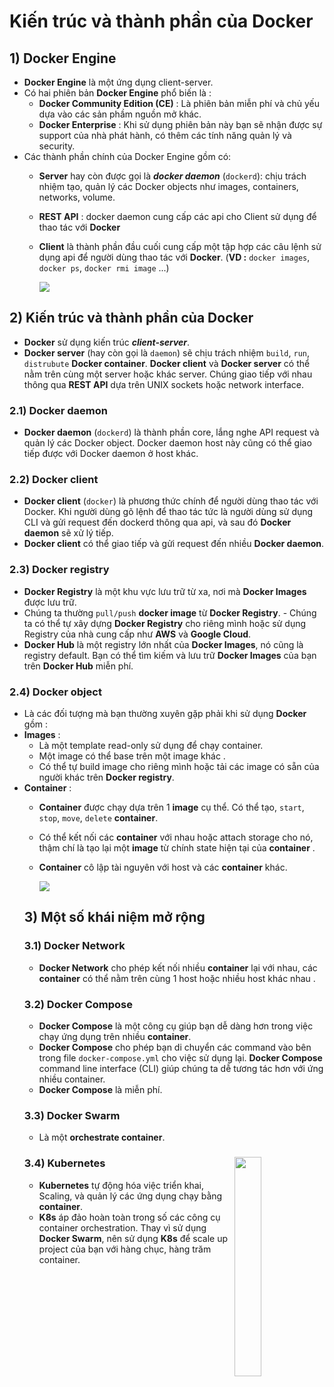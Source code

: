 # Kiến trúc và thành phần của Docker
## **1) Docker Engine**
- **Docker Engine** là một ứng dụng client-server. 
- Có hai phiên bản **Docker Engine** phổ biến là :
    - **Docker Community Edition (CE)** : Là phiên bản miễn phí và chủ yếu dựa vào các sản phầm nguồn mở khác.
    - **Docker Enterprise** : Khi sử dụng phiên bản này bạn sẽ nhận được sự support của nhà phát hành, có thêm các tính năng quản lý và security.
- Các thành phần chính của Docker Engine gồm có:
    - **Server** hay còn được gọi là ***docker daemon*** (`dockerd`): chịu trách nhiệm tạo, quản lý các Docker objects như images, containers, networks, volume.
    - **REST API** : docker daemon cung cấp các api cho Client sử dụng để thao tác với **Docker**
    - **Client** là thành phần đầu cuối cung cấp một tập hợp các câu lệnh sử dụng api để người dùng thao tác với **Docker**. (**VD :** `docker images`, `docker ps`, `docker rmi image` ...)

        <img src=https://i.imgur.com/yAxVnPU.jpg>

## **2) Kiến trúc và thành phần của Docker**
- **Docker** sử dụng kiến trúc ***client-server***. 
- **Docker server** (hay còn gọi là `daemon`) sẽ chịu trách nhiệm `build`, `run`, `distrubute` **Docker container**. **Docker client** và **Docker server** có thể nằm trên cùng một server hoặc khác server. Chúng giao tiếp với nhau thông qua **REST API** dựa trên UNIX sockets hoặc network interface.
### **2.1) Docker daemon**
- **Docker daemon** (`dockerd`) là thành phần core, lắng nghe API request và quản lý các Docker object. Docker daemon host này cũng có thể giao tiếp được với Docker daemon ở host khác.
### **2.2) Docker client**
- **Docker client** (`docker`) là phương thức chính để người dùng thao tác với Docker. Khi người dùng gõ lệnh để thao tác tức là người dùng sử dụng CLI và gửi request đến dockerd thông qua api, và sau đó **Docker daemon** sẽ xử lý tiếp.
- **Docker client** có thể giao tiếp và gửi request đến nhiều **Docker daemon**.
### **2.3) Docker registry**
- **Docker Registry** là một khu vực lưu trữ từ xa, nơi mà **Docker Images** được lưu trữ. 
- Chúng ta thường `pull/push` **docker image** từ **Docker Registry**. - Chúng ta có thể tự xây dựng **Docker Registry** cho riêng mình hoặc sử dụng Registry của nhà cung cấp như **AWS** và **Google Cloud**.
- **Docker Hub** là một registry lớn nhất của **Docker Images**, nó cũng là registry default. Bạn có thể tìm kiếm và lưu trữ **Docker Images** của bạn trên **Docker Hub** miễn phí.
### **2.4) Docker object**
- Là các đối tượng mà bạn thường xuyên gặp phải khi sử dụng **Docker** gồm :
- **Images** :
    - Là một template read-only sử dụng để chạy container.
    - Một image có thể base trên một image khác .
    - Có thể tự build image cho riêng mình hoặc tải các image có sẵn của người khác trên **Docker registry**.
- **Container** :
    - **Container** được chạy dựa trên 1 **image** cụ thể. Có thể tạo, `start`, `stop`, `move`, `delete` **container**.
    - Có thể kết nối các **container** với nhau hoặc attach storage cho nó, thậm chí là tạo lại một **image** từ chính state hiện tại của **container** .
    - **Container** cô lập tài nguyên với host và các **container** khác.

        <img src=https://i.imgur.com/akXmmBU.png>
    ## **3) Một số khái niệm mở rộng**
    ### **3.1) Docker Network**
    - **Docker Network** cho phép kết nối nhiều **container** lại với nhau, các **container** có thể nằm trên cùng 1 host hoặc nhiều host khác nhau .
    ### **3.2) Docker Compose**
    - **Docker Compose** là một công cụ giúp bạn dễ dàng hơn trong việc chạy ứng dụng trên nhiều **container**.
    - **Docker Compose** cho phép bạn di chuyển các command vào bên trong file `docker-compose.yml` cho việc sử dụng lại. **Docker Compose** command line interface (CLI) giúp chúng ta dễ tương tác hơn với ứng nhiều container. 
    - **Docker Compose** là miễn phí.
    ### **3.3) Docker Swarm**
    - Là một **orchestrate container**.
    ### **3.4) Kubernetes** <img src=https://i.imgur.com/scvTGbw.png width=30% align=right>
    - **Kubernetes** tự động hóa việc triển khai, Scaling, và quản lý các ứng dụng chạy bằng **container**. 
    - **K8s** áp đảo hoàn toàn trong số các công cụ container orchestration. Thay vì sử dụng **Docker Swarm**, nên sử dụng **K8s** để scale up project của bạn với hàng chục, hàng trăm container.